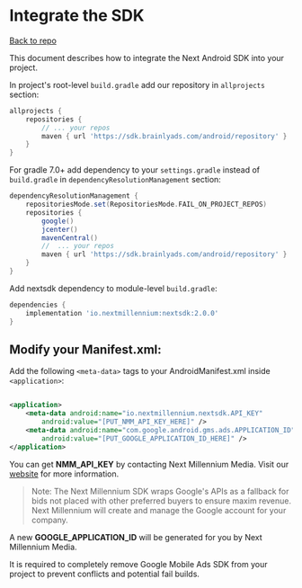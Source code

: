 # Integrate the SDK

[Back to repo](https://github.com/nextmillenniummedia/next-sdk-android-example/tree/2.x)

This document describes how to integrate the Next Android SDK into your project.

In project's root-level `build.gradle` add our repository in `allprojects` section:

```gradle
allprojects {
    repositories {
        // ... your repos
        maven { url 'https://sdk.brainlyads.com/android/repository' }
    }
}
```

For gradle 7.0+ add dependency to your `settings.gradle` instead of `build.gradle`
in `dependencyResolutionManagement`
section:

```gradle
dependencyResolutionManagement {
    repositoriesMode.set(RepositoriesMode.FAIL_ON_PROJECT_REPOS)
    repositories {
        google()
        jcenter()
        mavenCentral()
        //  ... your repos
        maven { url 'https://sdk.brainlyads.com/android/repository' }
    }
}
```

Add nextsdk dependency to module-level `build.gradle`:

```gradle
dependencies {
    implementation 'io.nextmillennium:nextsdk:2.0.0'
}
```

## Modify your Manifest.xml:

Add the following `<meta-data>` tags to your AndroidManifest.xml inside `<application>`:

```xml

<application>
    <meta-data android:name="io.nextmillennium.nextsdk.API_KEY"
        android:value="[PUT_NMM_API_KEY_HERE]" />
    <meta-data android:name="com.google.android.gms.ads.APPLICATION_ID"
        android:value="[PUT_GOOGLE_APPLICATION_ID_HERE]" />
</application>
```

You can get **NMM_API_KEY** by contacting Next Millennium Media. Visit
our [website](https://nextmillennium.io/contact/) for more information.

> Note:
> The Next Millennium SDK wraps Google's APIs as a fallback for bids not placed with other preferred buyers to ensure maxim revenue. Next Millennium will create and manage the Google account for your company.

A new **GOOGLE_APPLICATION_ID** will be generated for you by Next Millennium Media.

It is required to completely remove Google Mobile Ads SDK from your project to prevent conflicts and
potential fail builds.